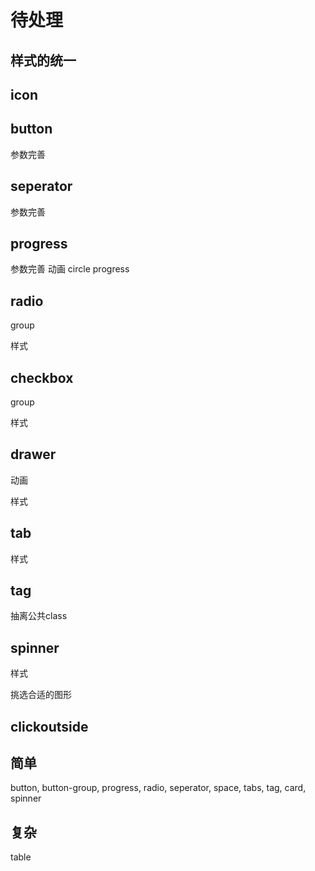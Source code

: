 # 待处理

## 样式的统一

## icon

## button

参数完善

## seperator

参数完善

## progress

参数完善
动画
circle progress

## radio

group

样式

## checkbox

group

样式

## drawer

动画

样式

## tab

样式


## tag

抽离公共class


## spinner

样式

挑选合适的图形

## clickoutside

## 简单

button, button-group, progress, radio, seperator, space, tabs, tag, card, spinner

## 复杂

table
